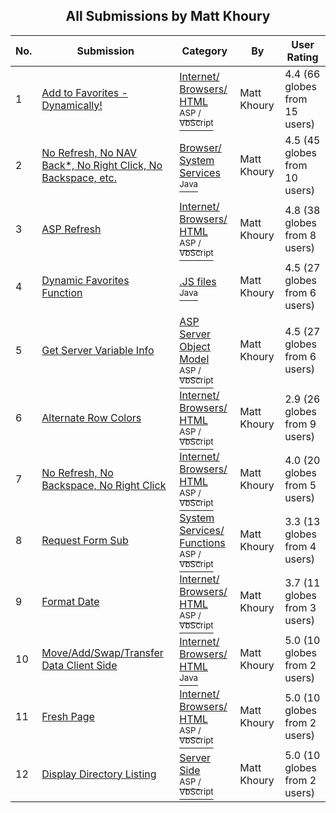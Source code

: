 ﻿<div align="center">

## All Submissions by Matt Khoury

</div>

No.  | Submission | Category | By   | User Rating
---- | ---------- | -------- | ---- | -----------
1 | [Add to Favorites \- Dynamically\!<br />](https://github.com/Planet-Source-Code/matt-khoury-add-to-favorites-dynamically__4-6463) | [Internet/ Browsers/ HTML<br /><sup>ASP / VbScript</sup>](../ByCategory/internet-browsers-html__4-9.md) | Matt Khoury | 4.4 (66 globes from 15 users)
2 | [No Refresh, No NAV Back\*, No Right Click, No Backspace, etc\.<br />](https://github.com/Planet-Source-Code/matt-khoury-no-refresh-no-nav-back-no-right-click-no-backspace-etc__2-2250) | [Browser/ System Services<br /><sup>Java</sup>](../ByCategory/browser-system-services__2-69.md) | Matt Khoury | 4.5 (45 globes from 10 users)
3 | [ASP Refresh<br />](https://github.com/Planet-Source-Code/matt-khoury-asp-refresh__4-6717) | [Internet/ Browsers/ HTML<br /><sup>ASP / VbScript</sup>](../ByCategory/internet-browsers-html__4-9.md) | Matt Khoury | 4.8 (38 globes from 8 users)
4 | [Dynamic Favorites Function<br />](https://github.com/Planet-Source-Code/matt-khoury-dynamic-favorites-function__2-2198) | [\.JS files<br /><sup>Java</sup>](../ByCategory/js-files__2-77.md) | Matt Khoury | 4.5 (27 globes from 6 users)
5 | [Get Server Variable Info<br />](https://github.com/Planet-Source-Code/matt-khoury-get-server-variable-info__4-6684) | [ASP Server Object Model<br /><sup>ASP / VbScript</sup>](../ByCategory/asp-server-object-model__4-32.md) | Matt Khoury | 4.5 (27 globes from 6 users)
6 | [Alternate Row Colors<br />](https://github.com/Planet-Source-Code/matt-khoury-alternate-row-colors__4-6768) | [Internet/ Browsers/ HTML<br /><sup>ASP / VbScript</sup>](../ByCategory/internet-browsers-html__4-9.md) | Matt Khoury | 2.9 (26 globes from 9 users)
7 | [No Refresh, No Backspace, No Right Click<br />](https://github.com/Planet-Source-Code/matt-khoury-no-refresh-no-backspace-no-right-click__4-6721) | [Internet/ Browsers/ HTML<br /><sup>ASP / VbScript</sup>](../ByCategory/internet-browsers-html__4-9.md) | Matt Khoury | 4.0 (20 globes from 5 users)
8 | [Request Form Sub<br />](https://github.com/Planet-Source-Code/matt-khoury-request-form-sub__4-7128) | [System Services/ Functions<br /><sup>ASP / VbScript</sup>](../ByCategory/system-services-functions__4-23.md) | Matt Khoury | 3.3 (13 globes from 4 users)
9 | [Format Date<br />](https://github.com/Planet-Source-Code/matt-khoury-format-date__4-6720) | [Internet/ Browsers/ HTML<br /><sup>ASP / VbScript</sup>](../ByCategory/internet-browsers-html__4-9.md) | Matt Khoury | 3.7 (11 globes from 3 users)
10 | [Move/Add/Swap/Transfer Data Client Side<br />](https://github.com/Planet-Source-Code/matt-khoury-move-add-swap-transfer-data-client-side__2-2525) | [Internet/ Browsers/ HTML<br /><sup>Java</sup>](../ByCategory/internet-browsers-html__2-68.md) | Matt Khoury | 5.0 (10 globes from 2 users)
11 | [Fresh Page<br />](https://github.com/Planet-Source-Code/matt-khoury-fresh-page__4-6719) | [Internet/ Browsers/ HTML<br /><sup>ASP / VbScript</sup>](../ByCategory/internet-browsers-html__4-9.md) | Matt Khoury | 5.0 (10 globes from 2 users)
12 | [Display Directory Listing<br />](https://github.com/Planet-Source-Code/matt-khoury-display-directory-listing__4-7020) | [Server Side<br /><sup>ASP / VbScript</sup>](../ByCategory/server-side__4-31.md) | Matt Khoury | 5.0 (10 globes from 2 users)
